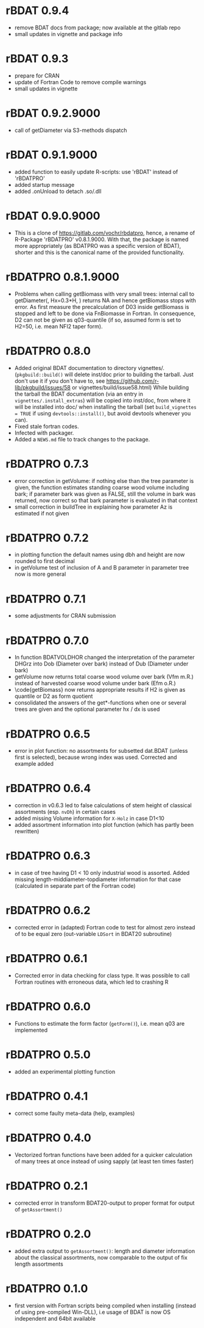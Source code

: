 # rBDAT 0.9.4

* remove BDAT docs from package; now available at the gitlab repo
* small updates in vignette and package info

# rBDAT 0.9.3

* prepare for CRAN
* update of Fortran Code to remove compile warnings
* small updates in vignette

# rBDAT 0.9.2.9000

* call of getDiameter via S3-methods dispatch

# rBDAT 0.9.1.9000

* added function to easily update R-scripts: use 'rBDAT' instead of 'rBDATPRO'
* added startup message
* added .onUnload to detach .so/.dll

# rBDAT 0.9.0.9000

* This is a clone of https://gitlab.com/vochr/rbdatpro, hence, a rename of 
  R-Package 'rBDATPRO' v0.8.1.9000. With that, the package is named more
  appropriately (as BDATPRO was a specific version of BDAT), shorter and this 
  is the canonical name of the provided functionality.

# rBDATPRO 0.8.1.9000

* Problems when calling getBiomass with very small trees: internal call to 
  getDiameter(, Hx=0.3*H, ) returns NA and hence getBiomass stops with error.
  As first measure the precalculation of D03 inside getBiomass is stopped and
  left to be done via FnBiomasse in Fortran. In consequence, D2 can not be
  given as q03-quantile (if so, assumed form is set to H2=50, i.e. mean NFI2 
  taper form).

# rBDATPRO 0.8.0

* Added original BDAT documentation to directory vignettes/.
  (`pkgbuild::build()` will delete inst/doc prior to building the tarball. 
   Just don't use it if you don't have to, 
   see https://github.com/r-lib/pkgbuild/issues/58 or vignettes/build/issue58.html)
  While building the tarball the BDAT documentation (via an entry in `vignettes/.install_extras`)
  will be copied into inst/doc, from where it will be installed into doc/ when
  installing the tarball (set `build_vignettes = TRUE` if using `devtools::install()`, 
  but avoid devtools whenever you can).
* Fixed stale fortran codes.
* Infected with packager.
* Added a `NEWS.md` file to track changes to the package.



# rBDATPRO 0.7.3
-  error correction in getVolume: if nothing else than the tree parameter
is given, the function estimates standing coarse wood volume including bark;
if parameter bark was given as FALSE, still the volume in bark was returned,
now correct so that bark parameter is evaluated in that context
-  small correction in buildTree in explaining how parameter Az is
estimated if not given

# rBDATPRO 0.7.2
-  in plotting function the default names using dbh and height are now
rounded to first decimal
-  in getVolume test of inclusion of A and B parameter in parameter tree
now is more general

# rBDATPRO 0.7.1
-  some adjustments for CRAN submission

# rBDATPRO 0.7.0
-  In function BDATVOLDHOR changed the interpretation of the parameter
DHGrz into Dob (Diameter over bark) instead of Dub (Diameter under bark)
-  getVolume now returns total coarse wood volume over bark (Vfm m.R.)
instead of harvested coarse wood volume under bark (Efm o.R.)
-  \code{getBiomass} now returns appropriate results if H2 is given as
quantile or D2 as form quotient
-  consolidated the answers of the get\*-functions when one or several
trees are given and the optional parameter hx / dx is used

# rBDATPRO 0.6.5
-  error in plot function: no assortments for subsetted dat.BDAT (unless
first is selected), because wrong index was used. Corrected and example
added

# rBDATPRO 0.6.4
-  correction in v0.6.3 led to false calculations of stem height of
classical assortments (esp. `nvDh`) in certain cases
-  added missing Volume information for `X-Holz` in case D1<10
-  added assortment information into plot function (which has partly been
rewritten)

# rBDATPRO 0.6.3
-  in case of tree having D1 < 10 only industrial wood is assorted. Added
missing length-middiameter-topdiameter information for that case (calculated
in separate part of the Fortran code)

# rBDATPRO 0.6.2
-  corrected error in (adapted) Fortran code to test for almost zero
instead of to be equal zero (out-variable `LDSort` in BDAT20 subroutine)

# rBDATPRO 0.6.1
-  Corrected error in data checking for class type. It was possible to
call Fortran routines with erroneous data, which led to crashing R

# rBDATPRO 0.6.0
-  Functions to estimate the form factor (`getForm()`), i.e. mean q03 are
implemented

# rBDATPRO 0.5.0
-  added an experimental plotting function

# rBDATPRO 0.4.1
-  correct some faulty meta-data (help, examples)

# rBDATPRO 0.4.0
-  Vectorized fortran functions have been added for a quicker calculation
of many trees at once instead of using sapply (at least ten times faster)

# rBDATPRO 0.2.1
-  corrected error in transform BDAT20-output to proper format for output
of `getAssortment()`

# rBDATPRO 0.2.0
-  added extra output to `getAssortment()`: length and diameter
information about the classical assortments, now comparable to the output of
fix length assortments

# rBDATPRO 0.1.0
-  first version with Fortran scripts being compiled when installing
(instead of using pre-compiled Win-DLL), i.e usage of BDAT is now OS
independent and 64bit available
